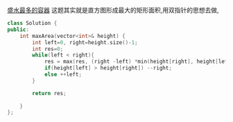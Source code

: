 [盛水最多的容器](https://leetcode-cn.com/problems/container-with-most-water/)
这题其实就是直方图形成最大的矩形面积,用双指针的思想去做, 

```c++ 
class Solution {
public:
    int maxArea(vector<int>& height) {
        int left=0, right=height.size()-1;
        int res=0;
        while(left < right){
            res = max(res, (right -left) *min(height[right], height[left]));
            if(height[left] > height[right]) --right;
            else ++left;
        }

        return res;
        
    }
};
``` 

